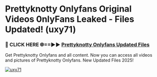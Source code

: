 # Prettyknotty Onlyfans Original Videos 0nlyFans Leaked - Files Updated! (uxy71)

<h3>🔴 CLICK HERE 🌐==►► <a href="https://tinyurl.com/ehrbuxhb" rel="nofollow">Prettyknotty Onlyfans Updated Files</a></h3>

Get Prettyknotty Onlyfans and all content. Now you can access all videos and pictures of Prettyknotty Onlyfans. New Updated Files 2025!

[![uxy71](https://i.imgur.com/lVYEuWS.gif)](https://tinyurl.com/ehrbuxhb)
